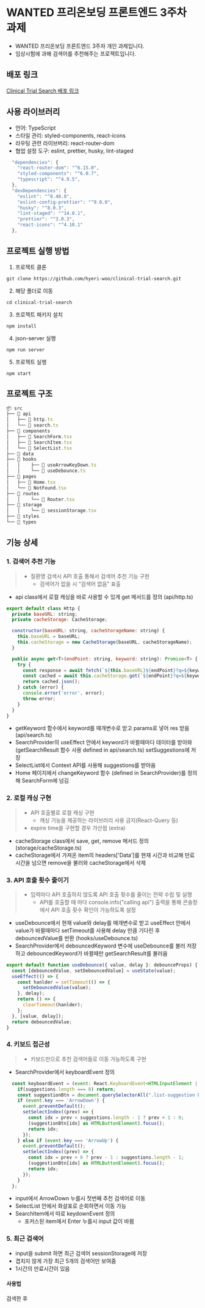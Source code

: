 # WANTED 프리온보딩 프론트엔드 3주차 과제

- WANTED 프리온보딩 프론트엔드 3주차 개인 과제입니다.
- 임상시험에 과해 검색어를 추천해주는 프로젝트입니다.

## 배포 링크

<a href="clinical-trial-search.netlify.app">Clinical Trial Search 배포 링크</a>


## 사용 라이브러리

- 언어: TypeScript
- 스타일 관리: styled-components, react-icons
- 라우팅 관련 라이브버리: react-router-dom
- 협업 설정 도구: eslint, prettier, husky, lint-staged

```js
  "dependencies": {
    "react-router-dom": "^6.15.0",
    "styled-components": "^6.0.7",
    "typescript": "^4.9.5",
  },
  "devDependencies": {
    "eslint": "^8.48.0",
    "eslint-config-prettier": "^9.0.0",
    "husky": "^8.0.3",
    "lint-staged": "^14.0.1",
    "prettier": "^3.0.3",
    "react-icons": "^4.10.1"
  },
```

## 프로젝트 실행 방법

1. 프로젝트 클론

```
git clone https://github.com/hyeri-woo/clinical-trial-search.git
```

2. 해당 폴더로 이동

```
cd clinical-trial-search
```

3. 프로젝트 패키지 설치

```
npm install
```

4. json-server 실행

```
npm run server
```

5. 프로젝트 실행

```
npm start
```

## 프로젝트 구조

```js
📦 src
├── 📂 api
│   ├── 📄 http.ts
│   └── 📄 search.ts
├── 📂 components
│   ├── 📄 SearchForm.tsx
│   ├── 📄 SearchItem.tsx
│   └── 📄 SelectList.tsx
├── 📂 data
├── 📂 hooks
│   │    ├── 📄 useArrowKeyDown.ts
│   │    └── 📄 useDebounce.ts
├── 📂 pages
│   ├── 📄 Home.tsx
│   └── 📄 NotFound.tsx
├── 📂 routes
│   │    └── 📄 Router.tsx
├── 📂 storage
│   │    └── 📄 sessionStorage.tsx
├── 📂 styles
└── 📂 types
```

## 기능 상세

### 1. 검색어 추천 기능

> - 질환명 검색시 API 호출 통해서 검색어 추천 기능 구현
>   - 검색어가 없을 시 “검색어 없음” 표출

- api class에서 로컬 캐싱을 바로 사용할 수 있게 get 메서드를 정의 (api/http.ts)

```js
export default class Http {
  private baseURL: string;
  private cacheStorage: CacheStorage;

  constructor(baseURL: string, cacheStorageName: string) {
    this.baseURL = baseURL;
    this.cacheStorage = new CacheStorage(baseURL, cacheStorageName);
  }

  public async get<T>(endPoint: string, keyword: string): Promise<T> {
    try {
      const response = await fetch(`${this.baseURL}${endPoint}?q=${keyword}`);
      const cached = await this.cacheStorage.get(`${endPoint}?q=${keyword}`, response);
      return cached.json();
    } catch (error) {
      console.error('error', error);
      throw error;
    }
  }
}
```

- getKeyword 함수에서 keyword를 매개변수로 받고 params로 넣어 res 받음 (api/search.ts)
- SearchProvider의 useEffect 안에서 keyword가 바뀔때마다 데이터를 받아와 (getSearchResult 함수 사용 defined in api/search.ts) setSuggestions에 저장
- SelectList에서 Context API를 사용해 suggestions를 받아옴
- Home 페이지에서 changeKeyword 함수 (defined in SearchProvider)를 정의해 SearchForm에 넘김

### 2. 로컬 캐싱 구현

> - API 호출별로 로컬 캐싱 구현
>   - 캐싱 기능을 제공하는 라이브러리 사용 금지(React-Query 등)
> - expire time을 구현할 경우 가산점 (extra)

- cacheStorage class에서 save, get, remove 메서드 정의 (storage/cacheStorage.ts)
- cacheStorage에서 가져온 item의 headers['Data']를 현재 시간과 비교해 만료시간을 넘으면 remove을 불러와 cacheStorage에서 삭제


### 3. API 호출 횟수 줄이기

> - 입력마다 API 호출하지 않도록 API 호출 횟수를 줄이는 전략 수립 및 실행
>   - API를 호출할 때 마다 console.info("calling api") 출력을 통해 콘솔창에서 API 호출 횟수 확인이 가능하도록 설정

- useDebounce에서 현재 value와 delay를 매개변수로 받고 useEffect 안에서 value가 바뀔때마다 setTimeout를 사용해 delay 만큼 기다린 후 debouncedValue를 반환 (hooks/useDebounce.ts)
- SearchProvider에서 debouncedKeyword 변수에 useDebounce를 불러 저장하고 debouncedKeyword가 바뀔때만 getSearchResult를 불러옴

```js
export default function useDebounce({ value, delay }: debounceProps) {
  const [debouncedValue, setDebouncedValue] = useState(value);
  useEffect(() => {
    const hanlder = setTimeout(() => {
      setDebouncedValue(value);
    }, delay);
    return () => {
      clearTimeout(hanlder);
    };
  }, [value, delay]);
  return debouncedValue;
}
```

### 4. 키보드 접근성

> - 키보드만으로 추천 검색어들로 이동 가능하도록 구현

- SearchProvider에서 keyboardEvent 정의


```js
  const keyboardEvent = (event: React.KeyboardEvent<HTMLInputElement | HTMLUListElement>) => {
    if(suggestions.length === 0) return;
    const suggestionBtn = document.querySelectorAll(".list-suggestion button");
    if (event.key === 'ArrowDown') {
      event.preventDefault();
      setSelectIndex((prev) => {
        const idx = prev < suggestions.length - 1 ? prev + 1 : 0;
        (suggestionBtn[idx] as HTMLButtonElement).focus();
        return idx;
      });
    } else if (event.key === 'ArrowUp') {
      event.preventDefault();
      setSelectIndex((prev) => {
        const idx = prev > 0 ? prev - 1 : suggestions.length - 1;
        (suggestionBtn[idx] as HTMLButtonElement).focus();
        return idx;
      });
    } 
  };
```
- input에서 ArrowDown 누를시 첫번째 추천 검색어로 이동
- SelectList 안에서 화살표로 순회하면서 이동 가능
- SearchItem에서 따로 keydownEvent 정의
  - 포커스된 item에서 Enter 누를시 input 값이 바뀜 

### 5. 최근 검색어
- input을 submit 하면 최근 검색어 sessionStorage에 저장
- 겹치지 않게 가장 최근 5개의 검색어만 보여줌
- 1시간의 만료시간이 있음

#### 사용법

검색한 후
